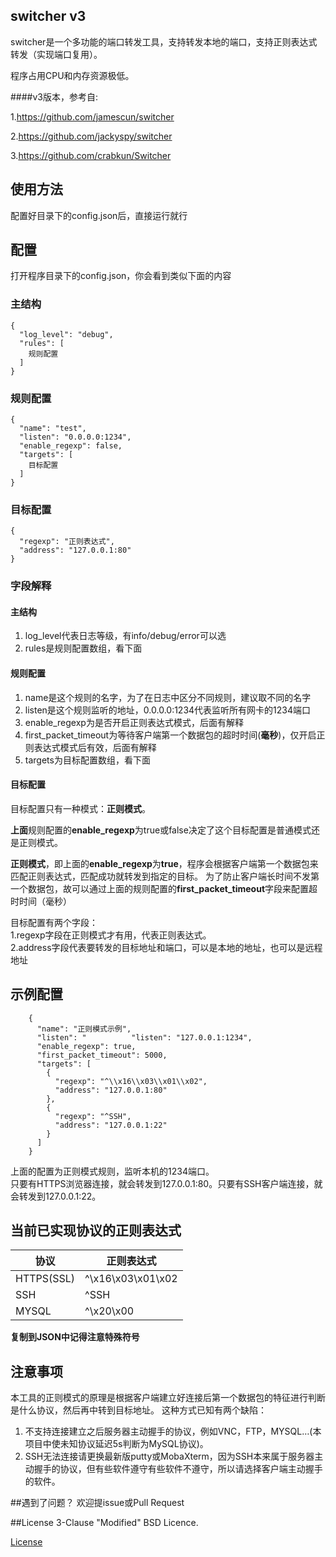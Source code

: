 ## switcher v3
switcher是一个多功能的端口转发工具，支持转发本地的端口，支持正则表达式转发（实现端口复用）。

程序占用CPU和内存资源极低。

####v3版本，参考自: 

1.https://github.com/jamescun/switcher

2.https://github.com/jackyspy/switcher

3.https://github.com/crabkun/Switcher

## 使用方法
配置好目录下的config.json后，直接运行就行
## 配置
打开程序目录下的config.json，你会看到类似下面的内容

### 主结构

    {
      "log_level": "debug",
      "rules": [
        规则配置
      ]
    }

### 规则配置
    {
      "name": "test",
      "listen": "0.0.0.0:1234",
      "enable_regexp": false,
      "targets": [
        目标配置
      ]
    }
### 目标配置
    {
      "regexp": "正则表达式",
      "address": "127.0.0.1:80"
    }
### 字段解释
#### 主结构 
1. log_level代表日志等级，有info/debug/error可以选
1. rules是规则配置数组，看下面
#### 规则配置
1. name是这个规则的名字，为了在日志中区分不同规则，建议取不同的名字
2. listen是这个规则监听的地址，0.0.0.0:1234代表监听所有网卡的1234端口
3. enable_regexp为是否开启正则表达式模式，后面有解释
4. first_packet_timeout为等待客户端第一个数据包的超时时间(**毫秒**)，仅开启正则表达式模式后有效，后面有解释
5. targets为目标配置数组，看下面

#### 目标配置
目标配置只有一种模式：**正则模式**。  

**上面**规则配置的**enable_regexp**为true或false决定了这个目标配置是普通模式还是正则模式。  

**正则模式**，即上面的**enable_regexp**为**true**，程序会根据客户端第一个数据包来匹配正则表达式，匹配成功就转发到指定的目标。
为了防止客户端长时间不发第一个数据包，故可以通过上面的规则配置的**first_packet_timeout**字段来配置超时时间（毫秒）  

目标配置有两个字段：  
1.regexp字段在正则模式才有用，代表正则表达式。  
2.address字段代表要转发的目标地址和端口，可以是本地的地址，也可以是远程地址

## 示例配置

        {
          "name": "正则模式示例",
          "listen": "          "listen": "127.0.0.1:1234",
          "enable_regexp": true,
          "first_packet_timeout": 5000,
          "targets": [
            {
              "regexp": "^\\x16\\x03\\x01\\x02",
              "address": "127.0.0.1:80"
            },
            {
              "regexp": "^SSH",
              "address": "127.0.0.1:22"
            }
          ]
        }


上面的配置为正则模式规则，监听本机的1234端口。   
只要有HTTPS浏览器连接，就会转发到127.0.0.1:80。只要有SSH客户端连接，就会转发到127.0.0.1:22。            

## 当前已实现协议的正则表达式
|协议|正则表达式|
| --- | ---|
|HTTPS(SSL)|^\x16\x03\x01\x02|
|SSH|^SSH|
|MYSQL|^\x20\x00|

**复制到JSON中记得注意特殊符号**

## 注意事项
本工具的正则模式的原理是根据客户端建立好连接后第一个数据包的特征进行判断是什么协议，然后再中转到目标地址。
这种方式已知有两个缺陷：

1. 不支持连接建立之后服务器主动握手的协议，例如VNC，FTP，MYSQL…(本项目中使未知协议延迟5s判断为MySQL协议)。
2. SSH无法连接请更换最新版putty或MobaXterm，因为SSH本来属于服务器主动握手的协议，但有些软件遵守有些软件不遵守，所以请选择客户端主动握手的软件。


##遇到了问题？
欢迎提issue或Pull Request

##License
3-Clause "Modified" BSD Licence.

[License](LICENSE)